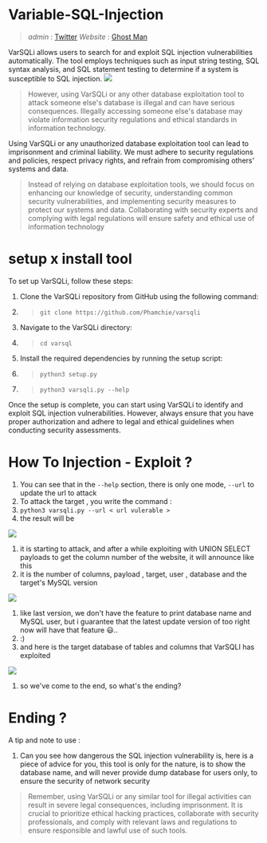 # Variable-SQL-Injection
> _admin_ : [Twitter](https://twitter.com/Anonym0us_VNPC)
> _Website_ : [Ghost Man](https://ghostmanews.blogspot.com)

VarSQLi allows users to search for and exploit SQL injection vulnerabilities automatically. The tool employs techniques such as input string testing, SQL syntax analysis, and SQL statement testing to determine if a system is susceptible to SQL injection.
<img src="https://raw.githubusercontent.com/Phamchie/varsqli/main/Screenshot_2023-08-02-14-41-26-65.jpg">

> However, using VarSQLi or any other database exploitation tool to attack someone else's database is illegal and can have serious consequences. Illegally accessing someone else's database may violate information security regulations and ethical standards in information technology.

Using VarSQLi or any unauthorized database exploitation tool can lead to imprisonment and criminal liability. We must adhere to security regulations and policies, respect privacy rights, and refrain from compromising others' systems and data.

> Instead of relying on database exploitation tools, we should focus on enhancing our knowledge of security, understanding common security vulnerabilities, and implementing security measures to protect our systems and data. Collaborating with security experts and complying with legal regulations will ensure safety and ethical use of information technology

# setup x install tool
To set up VarSQLi, follow these steps:

1. Clone the VarSQLi repository from GitHub using the following command:
2. > `git clone https://github.com/Phamchie/varsqli`
3. Navigate to the VarSQLi directory:
4. > `cd varsql`
5. Install the required dependencies by running the setup script:
6. > `python3 setup.py`
7. > `python3 varsqli.py --help`

Once the setup is complete, you can start using VarSQLi to identify and exploit SQL injection vulnerabilities. However, always ensure that you have proper authorization and adhere to legal and ethical guidelines when conducting security assessments.

# How To Injection - Exploit ?
1. You can see that in the `--help` section, there is only one mode, `--url` to update the url to attack
2. To attack the target , you write the command :
3. `python3 varsqli.py --url < url vulerable >`
4. the result will be
<img src="https://raw.githubusercontent.com/Phamchie/varsqli/main/.github/workflows/Screenshot_2023-08-02-14-49-50-36.jpg">

1. it is starting to attack, and after a while exploiting with UNION SELECT payloads to get the column number of the website, it will announce like this
2. it is the number of columns, payload , target, user , database and the target's MySQL version
<img src="https://github.com/Phamchie/varsqli/blob/main/.github/workflows/Screenshot_2023-08-02-14-50-17-53.jpg?raw=true">

1. like last version, we don't have the feature to print database name and MySQL user, but i guarantee that the latest update version of too right now will have that feature 😃..
2. :)
3. and here is the target database of tables and columns that VarSQLI has exploited
<img src="https://raw.githubusercontent.com/Phamchie/varsqli/main/.github/workflows/Screenshot_2023-08-02-14-50-35-49.jpg">

1. so we've come to the end, so what's the ending?
# Ending ?
A tip and note to use :
1. Can you see how dangerous the SQL injection vulnerability is, here is a piece of advice for you, this tool is only for the nature, is to show the database name, and will never provide  dump database for users only, to ensure the security of network security
> Remember, using VarSQLi or any similar tool for illegal activities can result in severe legal consequences, including imprisonment. It is crucial to prioritize ethical hacking practices, collaborate with security professionals, and comply with relevant laws and regulations to ensure responsible and lawful use of such tools.
